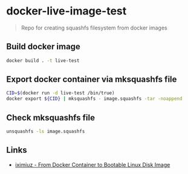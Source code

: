 # docker-live-image-test

> Repo for creating squashfs filesystem from docker images

## Build docker image

```sh
docker build . -t live-test
```

## Export docker container via mksquashfs file

```sh
CID=$(docker run -d live-test /bin/true)
docker export ${CID} | mksquashfs - image.squashfs -tar -noappend
```

## Check mksquashfs file

```sh
unsquashfs -ls image.squashfs
```

## Links

* [iximiuz - From Docker Container to Bootable Linux Disk Image](https://iximiuz.com/en/posts/from-docker-container-to-bootable-linux-disk-image/)
